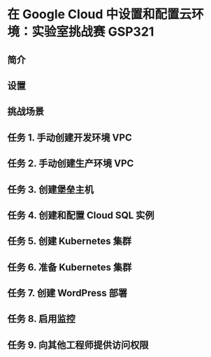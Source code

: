# 在 Google Cloud 中设置和配置云环境：实验室挑战赛 GSP321
## 简介
## 设置
## 挑战场景
## 任务 1. 手动创建开发环境 VPC
## 任务 2. 手动创建生产环境 VPC
## 任务 3. 创建堡垒主机
## 任务 4. 创建和配置 Cloud SQL 实例
## 任务 5. 创建 Kubernetes 集群
## 任务 6. 准备 Kubernetes 集群
## 任务 7. 创建 WordPress 部署
## 任务 8. 启用监控
## 任务 9. 向其他工程师提供访问权限